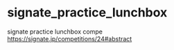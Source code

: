 # signate_practice_lunchbox
signate practice lunchbox compe
https://signate.jp/competitions/24#abstract


